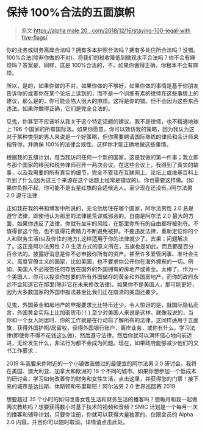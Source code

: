 # 保持 100%合法的五面旗帜

> 原文:[https://alpha male 20 . com/2018/12/16/staying-100-legal-with five-flags/](https://alphamale20.com/2018/12/16/staying-100-legal-with-five-flags/)

你的业务或财务离岸合法吗？拥有多本护照合法吗？拥有多处住所合法吗？没错。100%合法(除非你做的不对)。将我们的税收降低到微观水平合法吗？你不会有麻烦吗？答案是，同样，这是 100%合法的，不，如果你做得正确，你根本不会有麻烦。

所以，是的，如果你做的不对，如果你做的不够好，如果你做的事情是基于你朋友告诉你的或者你在某个论坛上读到的，而不是一个训练有素的律师在这些事情上的建议，那么是的，你可能会陷入很大的麻烦。这将是你的错。但不会因为这些东西违法。如果你做得正确，它们是完全合法的。

见鬼，你甚至不应该听从我关于这个特定话题的建议。我不是律师，也不精通地球上 196 个国家的所有国际法。如果你愿意，你可以效仿我的策略，因为我认为这对于某种类型的男人来说是一个好策略，但你需要聘请国际熟练的律师和会计师来指导你，并确保 100%的法律合规性，这样你才能正确地做这些事情。

根据我的五旗计划，每当我访问任何一个新的国家，这是我做的第一件事；我立即与那个国家的移民和税务律师召开一两次会议。在这些会议上，我得到了真实的故事，以及我需要的所有真实的细节，完全不管我在互联网上、论坛上或维基百科上听到了什么(因为这三个来源在这个话题上经常是错误的)。你也需要这样做。(如果你负担不起，你可能不是五星红旗的合适候选人。至少现在还没有。)阿尔法男 2.0 遵守法律

正如我在我的书和博客中所说的，无论他居住在哪个国家，阿尔法男性 2.0 总是遵守法律，即使他认为那里的法律是荒谬或邪恶的。自由是阿尔法 2.0 最大的方面，如果你违反了法律，你就有坐牢的风险，在那里你所有的自由都将被剥夺。不值得冒这个险，也不值得花费精力不断避免被抓。不要违反法律，重新定位你的个人和财务生活(以及你住的地方),这样适用于你的法律就少了。宾果；问题解决了。这正是阿尔法男性 2.0 生活方式的意义所在，五旗也是如此。而且都是百分百合法的。披露好消息是你不必申报你所有的资产。甚至许多爱管闲事、准社会主义、高度官僚主义的国家，比如美国，也不要求你公开你在海外拥有的一切。例如，美国人不必报告任何存放在国外的外国拥有的房地产或黄金。太棒了。作为一个美国人，你可以投资你想要的所有外国储存的黄金和外国房地产，而你的政府永远不会知道它在那里(除非它在未来修改法律)。如果你不是美国人，那可能更好，因为大多数国家的外国申报法甚至比我们正在崩溃的美国还要少。

见鬼，外国黄金和房地产的申报要求比比特币还少。令人惊讶的是，就国际隐私而言，外国黄金实际上比加密货币(！).至少对美国人来说是这样。就像我说的，当你和一个女人同居时，你的工作就是在行动前了解所有的法律。这同样适用于五面旗，获得外国护照/居留权，获得外国银行账户，离岸业务，或你有什么。学习法律(即使你不得不花钱这么做)，然后遵守法律。然后你就可以满怀信心地向前迈进，无论发生什么，非法行为都不会成为问题。现在，如果政府能够减少他们的文书工作要求…

2019 年我要来你附近的一个小镇做我做过的最便宜的阿尔法男 2.0 研讨会。我将在美国、澳大利亚、加拿大和欧洲的 18 个不同的城市。如果你想参加一个低成本的研讨会，学习如何改善你的财务和女性生活，点击这里，并获得您的门票！接下来的城市是达拉斯、休斯顿和布里斯班！阿尔法男 2.0 世界巡回赛 2019

想要超过 35 个小时的如何改善女性生活和财务生活的播客吗？想每月和我一起做两次教练吗？想要获得数小时基于技术的视频和音频？SMIC 计划是一个每月一次的播客和辅导计划，只要你注册，你就可以获得大量独家的、仅限会员的 Alpha 2.0 内容，并且你可以随时取消。详情请点击此处。